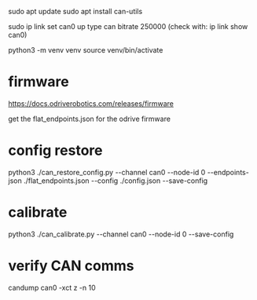 sudo apt update
sudo apt install can-utils

sudo ip link set can0 up type can bitrate 250000
(check with: ip link show can0)

python3 -m venv venv
source venv/bin/activate

# firmware
https://docs.odriverobotics.com/releases/firmware

get the flat_endpoints.json for the odrive firmware 

# config restore 
python3 ./can_restore_config.py --channel can0 --node-id 0 --endpoints-json ./flat_endpoints.json --config ./config.json --save-config

# calibrate
python3 ./can_calibrate.py --channel can0 --node-id 0 --save-config

# verify CAN comms
candump can0 -xct z -n 10
